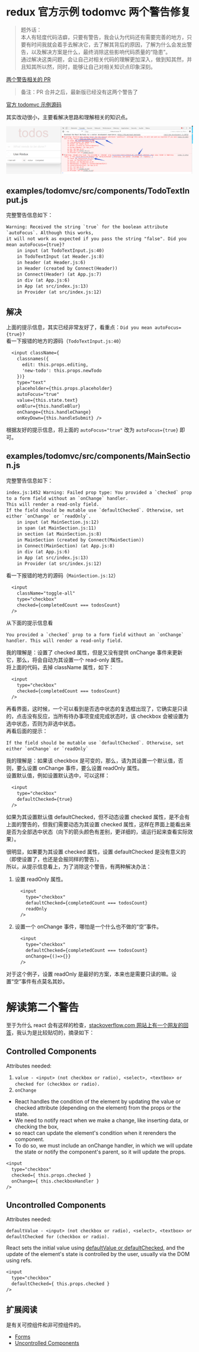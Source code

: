 # redux 官方示例 todomvc 两个警告修复
> 题外话：  
  本人有轻度代码洁癖，只要有警告，我会认为代码还有需要完善的地方，只要有时间我就会着手去解决它，去了解其背后的原因，了解为什么会发出警告，以及解决方案是什么，最终消除这些影响代码质量的“隐患”。  
  通过解决这类问题，会让自己对相关代码的理解更加深入，做到知其然，并且知其所以然，同时，能够让自己对相关知识点印象深刻。  

[两个警告相关的 PR](https://github.com/reduxjs/redux/pull/3211)
> 备注：PR 合并之后，最新版已经没有这两个警告了

[官方 todomvc 示例源码](https://github.com/reduxjs/redux/tree/master/examples/todomvc)  

其实改动很小，主要看解决思路和理解相关的知识点。

![两个大大的红色警告](./images/examplesTodomvcWarnings.png)

## examples/todomvc/src/components/TodoTextInput.js
完整警告信息如下：
```
Warning: Received the string `true` for the boolean attribute `autoFocus`. Although this works, 
it will not work as expected if you pass the string "false". Did you mean autoFocus={true}?
    in input (at TodoTextInput.js:40)
    in TodoTextInput (at Header.js:8)
    in header (at Header.js:6)
    in Header (created by Connect(Header))
    in Connect(Header) (at App.js:7)
    in div (at App.js:6)
    in App (at src/index.js:13)
    in Provider (at src/index.js:12)
```

## 解决
上面的提示信息，其实已经非常友好了，看重点：`Did you mean autoFocus={true}?`  
看一下报错的地方的源码（`TodoTextInput.js:40`）
```
  <input className={
    classnames({
      edit: this.props.editing,
      'new-todo': this.props.newTodo
    })}
    type="text"
    placeholder={this.props.placeholder}
    autoFocus="true"
    value={this.state.text}
    onBlur={this.handleBlur}
    onChange={this.handleChange}
    onKeyDown={this.handleSubmit} />
```

根据友好的提示信息，将上面的 `autoFocus="true"` 改为 `autoFocus={true}` 即可。

## examples/todomvc/src/components/MainSection.js 
完整警告信息如下：
```
index.js:1452 Warning: Failed prop type: You provided a `checked` prop to a form field without an `onChange` handler. 
This will render a read-only field. 
If the field should be mutable use `defaultChecked`. Otherwise, set either `onChange` or `readOnly`.
    in input (at MainSection.js:12)
    in span (at MainSection.js:11)
    in section (at MainSection.js:8)
    in MainSection (created by Connect(MainSection))
    in Connect(MainSection) (at App.js:8)
    in div (at App.js:6)
    in App (at src/index.js:13)
    in Provider (at src/index.js:12)
```
看一下报错的地方的源码（`MainSection.js:12`）
```
  <input
    className="toggle-all"
    type="checkbox"
    checked={completedCount === todosCount}
  />
```

从下面的提示信息看
```
You provided a `checked` prop to a form field without an `onChange` handler. This will render a read-only field.
```  
我的理解是：设置了 checked 属性，但是又没有提供 onChange 事件来更新它，那么，将会自动为其设置一个 read-only 属性。  
将上面的代码，去掉 className 属性，如下：
```
  <input
    type="checkbox"
    checked={completedCount === todosCount}
  />
```
再看界面，这时候，一个可以看到是否选中状态的复选框出现了，它确实是只读的，点击没有反应，当所有待办事项变成完成状态时，该 checkbox 会被设置为选中状态，否则为非选中状态。  
再看后面的提示：
```
If the field should be mutable use `defaultChecked`. Otherwise, set either `onChange` or `readOnly` 
``` 
我的理解是：如果该 checkbox 是可变的，那么，请为其设置一个默认值，否则，要么设置 onChange 事件，要么设置 readOnly 属性。  
设置默认值，例如设置默认选中，可以这样：
```
  <input
    type="checkbox"
    defaultChecked={true}
  />
```

如果为其设置默认值 defaultChecked，但不动态设置 checked 属性，是不会有上面的警告的，但我们需要动态为其设置 checked 属性，这样在界面上能看出来是否为全部选中状态（向下的箭头颜色有差别，更详细的，请运行起来查看实际效果）。

很明显，如果要为其设置 checked 属性，设置 defaultChecked 是没有意义的（即使设置了，也还是会报同样的警告）。  
所以，从提示信息看上，为了消除这个警告，有两种解决办法：
1. 设置 readOnly 属性。
    ```
      <input
        type="checkbox"
        defaultChecked={completedCount === todosCount}
        readOnly
      />
    ```
1. 设置一个 onChange 事件，哪怕是一个什么也不做的“空”事件。
    ```
      <input
        type="checkbox"
        defaultChecked={completedCount === todosCount}
        onChange={()=>{}}
      />
    ```
对于这个例子，设置 readOnly 是最好的方案，本来也是需要只读的嘛。设置“空”事件有点莫名其妙。

# 解读第二个警告
至于为什么 react 会有这样的检查，[stackoverflow.com 网站上有一个网友的回答](https://stackoverflow.com/questions/36715901/reactjs-error-warning)，我认为是比较贴切的，摘录如下：

## Controlled Components
Attributes needed:
1. `value - <input> (not checkbox or radio), <select>, <textbox> or checked for (checkbox or radio).`
1. `onChange`
* React handles the condition of the element by updating the value or checked attribute (depending on the element) from the props or the state. 
* We need to notify react when we make a change, like inserting data, or checking the box, 
* so react can update the element's condition when it rerenders the component. 
* To do so, we must include an onChange handler, in which we will update the state or notify the component's parent, so it will update the props.
```
<input
  type="checkbox"
  checked={ this.props.checked }
  onChange={ this.checkboxHandler } 
/>
```

## Uncontrolled Components
Attributes needed:
```
defaultValue - <input> (not checkbox or radio), <select>, <textbox> or defaultChecked for (checkbox or radio).
```
React sets the initial value using [defaultValue or defaultChecked](https://reactjs.org/docs/uncontrolled-components.html#default-values), and the update of the element's state is controlled by the user, usually via the DOM using refs.
```
<input
  type="checkbox"
  defaultChecked={ this.props.checked } 
/>
```

## 扩展阅读
是有关可控组件和非可控组件的。
* [Forms](https://reactjs.org/docs/forms.html)
* [Uncontrolled Components](https://reactjs.org/docs/uncontrolled-components.html#default-values)

